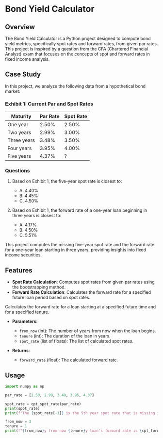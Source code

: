 # Bond Yield Calculator

## Overview

The Bond Yield Calculator is a Python project designed to compute bond yield metrics, specifically spot rates and forward rates, from given par rates. This project is inspired by a question from the CFA (Chartered Financial Analyst) exam that focuses on the concepts of spot and forward rates in fixed income analysis.

## Case Study

In this project, we analyze the following data from a hypothetical bond market:

### Exhibit 1: Current Par and Spot Rates

| Maturity    | Par Rate | Spot Rate |
|-------------|----------|-----------|
| One year    | 2.50%    | 2.50%     |
| Two years   | 2.99%    | 3.00%     |
| Three years | 3.48%    | 3.50%     |
| Four years  | 3.95%    | 4.00%     |
| Five years  | 4.37%    | ?         |

### Questions

1. Based on Exhibit 1, the five-year spot rate is closest to:
   - A. 4.40%
   - B. 4.45%
   - C. 4.50%

2. Based on Exhibit 1, the forward rate of a one-year loan beginning in three years is closest to:
   - A. 4.17%
   - B. 4.50%
   - C. 5.51%

This project computes the missing five-year spot rate and the forward rate for a one-year loan starting in three years, providing insights into fixed income securities.

## Features

- **Spot Rate Calculation**: Computes spot rates from given par rates using the bootstrapping method.
- **Forward Rate Calculation**: Calculates the forward rate for a specified future loan period based on spot rates.

Calculates the forward rate for a loan starting at a specified future time and for a specified tenure.

- **Parameters**: 
  - `from_now` (int): The number of years from now when the loan begins.
  - `tenure` (int): The duration of the loan in years.
  - `spot_rate` (list of floats): The list of calculated spot rates.

- **Returns**: 
  - `forward_rate` (float): The calculated forward rate.

## Usage

```python
import numpy as np

par_rate = [2.50, 2.99, 3.48, 3.95, 4.37]

spot_rate = cpt_spot_rate(par_rate)
print(spot_rate)
print(f"The {spot_rate[-1]} is the 5th year spot rate that is missing in exhibit 1")

from_now = 3
tenure = 1
print(f"{from_now}y from now {tenure}y loan's forward rate is {cpt_forward_rate(from_now, tenure, spot_rate)}%")```
